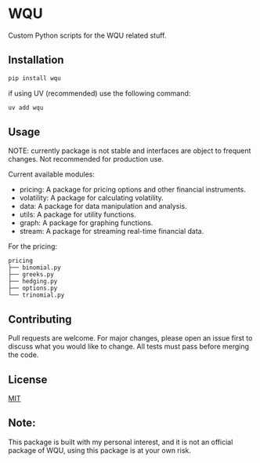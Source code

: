 # WQU

Custom Python scripts for the WQU related stuff.

## Installation

```bash
pip install wqu
``` 
if using UV (recommended) use the following command:
```bash
uv add wqu
```

## Usage

NOTE: currently package is not stable and interfaces are object to frequent changes. Not recommended for production use.

Current available modules:


- pricing: A package for pricing options and other financial instruments.
- volatility: A package for calculating volatility.
- data: A package for data manipulation and analysis.
- utils: A package for utility functions.
- graph: A package for graphing functions.
- stream: A package for streaming real-time financial data. 

For the pricing:
```
pricing
├── binomial.py
├── greeks.py
├── hedging.py
├── options.py
└── trinomial.py
```

## Contributing
Pull requests are welcome. For major changes, please open an issue first to discuss what you would like to change.
All tests must pass before merging the code.

## License

[MIT](https://choosealicense.com/licenses/mit/)


## Note: 

This package is built with my personal interest, and it is not an official package of WQU, using this package is at your own risk.




